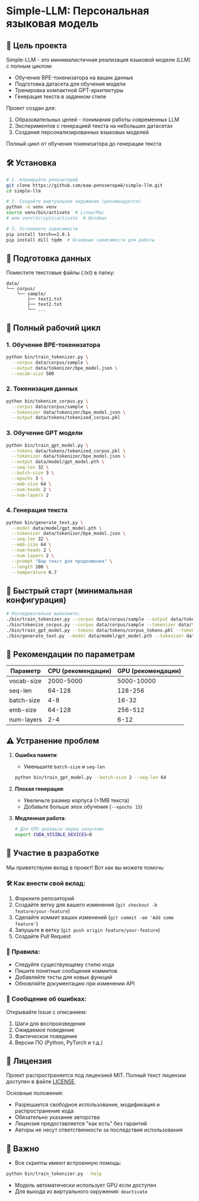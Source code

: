 # Simple-LLM: Персональная языковая модель

## 🎯 Цель проекта

Simple-LLM - это минималистичная реализация языковой модели (LLM) с полным циклом:
- Обучение BPE-токенизатора на ваших данных
- Подготовка датасета для обучения модели
- Тренировка компактной GPT-архитектуры
- Генерация текста в заданном стиле

Проект создан для:
1. Образовательных целей - понимания работы современных LLM
2. Экспериментов с генерацией текста на небольших датасетах
3. Создания персонализированных языковых моделей

Полный цикл от обучения токенизатора до генерации текста

## 🛠 Установка

```bash
# 1. Клонируйте репозиторий
git clone https://github.com/ваш-репозиторий/simple-llm.git
cd simple-llm

# 2. Создайте виртуальное окружение (рекомендуется)
python -m venv venv
source venv/bin/activate  # Linux/Mac
# или venv\Scripts\activate  # Windows

# 3. Установите зависимости
pip install torch==2.0.1
pip install dill tqdm  # Основные зависимости для работы
```

## 📂 Подготовка данных

Поместите текстовые файлы (.txt) в папку:
```
data/
└── corpus/
    └── sample/
        ├── text1.txt
        ├── text2.txt
        └── ...
```

## 🔄 Полный рабочий цикл

### 1. Обучение BPE-токенизатора
```bash
python bin/train_tokenizer.py \
  --corpus data/corpus/sample \
  --output data/tokenizer/bpe_model.json \
  --vocab-size 500
```

### 2. Токенизация данных
```bash
python bin/tokenize_corpus.py \
  --corpus data/corpus/sample \
  --tokenizer data/tokenizer/bpe_model.json \
  --output data/tokens/tokenized_corpus.pkl
```

### 3. Обучение GPT модели
```bash
python bin/train_gpt_model.py \
  --tokens data/tokens/tokenized_corpus.pkl \
  --tokenizer data/tokenizer/bpe_model.json \
  --output data/model/gpt_model.pth \
  --seq-len 32 \
  --batch-size 3 \
  --epochs 3 \
  --emb-size 64 \
  --num-heads 2 \
  --num-layers 2
```

### 4. Генерация текста
```bash
python bin/generate_text.py \
  --model data/model/gpt_model.pth \
  --tokenizer data/tokenizer/bpe_model.json \
  --seq-len 32 \
  --emb-size 64 \
  --num-heads 2 \
  --num-layers 2 \
  --prompt "Ваш текст для продолжения" \
  --length 100 \
  --temperature 0.7
```

## 🚀 Быстрый старт (минимальная конфигурация)
```bash
# Последовательно выполните:
./bin/train_tokenizer.py --corpus data/corpus/sample --output data/tokenizer/bpe.json
./bin/tokenize_corpus.py --corpus data/corpus/sample --tokenizer data/tokenizer/bpe.json
./bin/train_gpt_model.py --tokens data/tokens/corpus_tokens.pkl --tokenizer data/tokenizer/bpe.json
./bin/generate_text.py --model data/model/gpt_model.pth --tokenizer data/tokenizer/bpe.json --prompt "Привет"
```

## 🧠 Рекомендации по параметрам

| Параметр         | CPU (рекомендации) | GPU (рекомендации) |
|------------------|--------------------|--------------------|
| vocab-size       | 2000-5000          | 5000-10000         |
| seq-len          | 64-128             | 128-256            |
| batch-size       | 4-8                | 16-32              |
| emb-size         | 64-128             | 256-512            |
| num-layers       | 2-4                | 6-12               |

## ⚠️ Устранение проблем
1. **Ошибка памяти**:
   - Уменьшите `batch-size` и `seq-len`
   ```bash
   python bin/train_gpt_model.py --batch-size 2 --seq-len 64
   ```

2. **Плохая генерация**:
   - Увеличьте размер корпуса (>1MB текста)
   - Добавьте больше эпох обучения (`--epochs 15`)

3. **Медленная работа**:
   ```bash
   # Для GPU добавьте перед запуском:
   export CUDA_VISIBLE_DEVICES=0
   ```

## 👥 Участие в разработке

Мы приветствуем вклад в проект! Вот как вы можете помочь:

### 🛠 Как внести свой вклад:
1. Форкните репозиторий
2. Создайте ветку для вашего изменения (`git checkout -b feature/your-feature`)
3. Сделайте коммит ваших изменений (`git commit -am 'Add some feature'`)
4. Запушьте в ветку (`git push origin feature/your-feature`)
5. Создайте Pull Request

### 📌 Правила:
- Следуйте существующему стилю кода
- Пишите понятные сообщения коммитов
- Добавляйте тесты для новых функций
- Обновляйте документацию при изменении API

### 🐛 Сообщение об ошибках:
Открывайте Issue с описанием:
1. Шаги для воспроизведения
2. Ожидаемое поведение
3. Фактическое поведение
4. Версии ПО (Python, PyTorch и т.д.)

## 📜 Лицензия

Проект распространяется под лицензией MIT. Полный текст лицензии доступен в файле [LICENSE](LICENSE).

Основные положения:
- Разрешается свободное использование, модификация и распространение кода
- Обязательно указание авторства
- Лицензия предоставляется "как есть" без гарантий
- Авторы не несут ответственности за последствия использования

## 📌 Важно
- Все скрипты имеют встроенную помощь:
```bash
python bin/train_tokenizer.py --help
```
- Модель автоматически использует GPU если доступен
- Для выхода из виртуального окружения: `deactivate`

